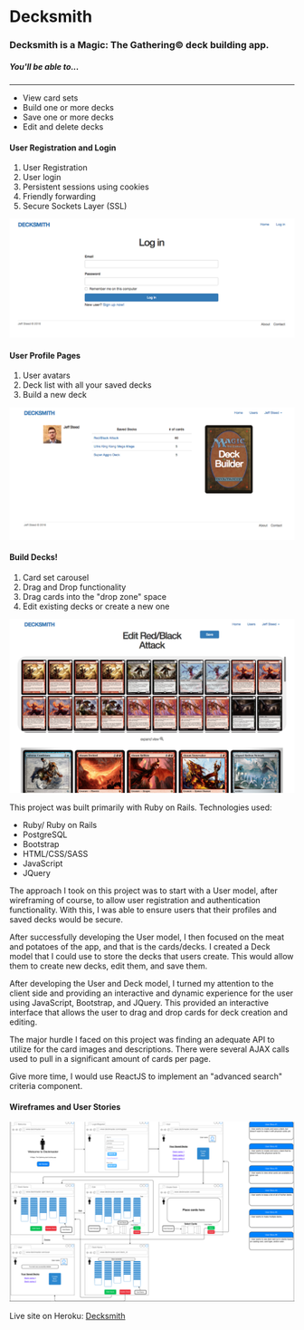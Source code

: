 # Decksmith
### Decksmith is a Magic: The Gathering&copy; deck building app.

##### You'll be able to...
--------------------------
- View card sets
- Build one or more decks
- Save one or more decks
- Edit and delete decks

#### User Registration and Login
1. User Registration
2. User login
3. Persistent sessions using cookies
4. Friendly forwarding
5. Secure Sockets Layer (SSL)

![screenshot3](app/assets/images/screenshot3.png)

#### User Profile Pages
1. User avatars
2. Deck list with all your saved decks
3. Build a new deck

![screenshot1](app/assets/images/screenshot1.png)

#### Build Decks!
1. Card set carousel
2. Drag and Drop functionality
3. Drag cards into the "drop zone" space
4. Edit existing decks or create a new one

![screenshot2](app/assets/images/screenshot2.png)

This project was built primarily with Ruby on Rails.
Technologies used:
- Ruby/ Ruby on Rails
- PostgreSQL
- Bootstrap
- HTML/CSS/SASS
- JavaScript
- JQuery

The approach I took on this project was to start with a User model, after wireframing of course, to allow user registration and authentication functionality. With this, I was able to ensure users that their profiles and saved decks would be secure.

After successfully developing the User model, I then focused on the meat and potatoes of the app, and that is the cards/decks. I created a Deck model that I could use to store the decks that users create. This would allow them to create new decks, edit them, and save them.

After developing the User and Deck model, I turned my attention to the client side and providing an interactive and dynamic experience for the user using JavaScript, Bootstrap, and JQuery. This provided an interactive interface that allows the user to drag and drop cards for deck creation and editing.

The major hurdle I faced on this project was finding an adequate API to utilize for the card images and descriptions. There were several AJAX calls used to pull in a significant amount of cards per page.

Give more time, I would use ReactJS to implement an "advanced search" criteria component.

#### Wireframes and User Stories

![screenshot4](app/assets/images/screenshot4.png)

Live site on Heroku:
[Decksmith](https://limitless-castle-64515.herokuapp.com)
